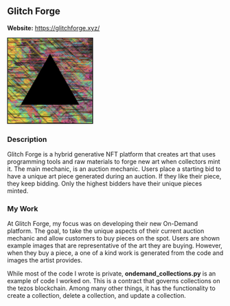 ## Glitch Forge

**Website:** https://glitchforge.xyz/

<img src="GlitchForge.png" style="width:200px;height:200px;">


### Description
Glitch Forge is a hybrid generative NFT platform that creates art that uses programming tools and raw materials to forge new art when collectors mint it. The main mechanic, is an auction mechanic. Users place a starting bid to have a unique art piece generated during an auction. If they like their piece, they keep bidding. Only the highest bidders have their unique pieces minted. 


### My Work

At Glitch Forge, my focus was on developing their new On-Demand platform. The goal, to take the unique aspects of their current auction mechanic
and allow customers to buy pieces on the spot. Users are shown example images that are representative of the art they are buying. However, when
they buy a piece, a one of a kind work is generated from the code and images the artist provides. 

While most of the code I wrote is private, **ondemand_collections.py** is an example of code I worked on. This is a contract that governs collections on the tezos blockchain. Among many other things, it has the functionality to create a collection, delete a collection, and update a collection.


